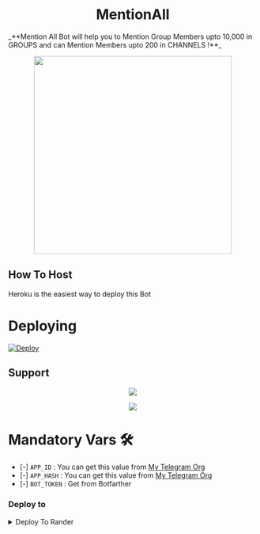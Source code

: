 <h1 align="center"><b><b>MentionAll</b></b></h1>
_**Mention All Bot will help you to Mention Group Members upto 10,000 in GROUPS and can Mention Members upto 200 in CHANNELS !**_

<p align="center"><a href="https://t.me/tmm_heroku_world"><img src="https://te.legra.ph/file/de0a77bb3b8d58b7338e4.jpg" width="400"></a></p>


## How To Host
Heroku is the easiest way to deploy this Bot

# Deploying
[![Deploy](https://www.herokucdn.com/deploy/button.svg)](https://heroku.com/deploy?template=https://github.com/TMM-TEAM/mentionall)

## Support   

<p align="center">
<a href="https://telegram.me/tmm_support_chat"><img src="https://img.shields.io/badge/-Support%20Group-blue.svg?style=for-the-badge&logo=Telegram"></a>
</p>

<p align="center">
<a href="https://telegram.me/TMM_HEROKU_WORLD"><img src="https://img.shields.io/badge/-Support%20Channel-blue.svg?style=for-the-badge&logo=Telegram"></a>
</p>


# Mandatory Vars 🛠

- [-] `APP_ID` :   You can get this value from [My Telegram Org](https://my.telegram.org/)
- [-] `APP_HASH` :   You can get this value from [My Telegram Org](https://my.telegram.org/)
- [-] `BOT_TOKEN` : Get from Botfarther

### Deploy to

<details><summary>Deploy To Rander</summary>
<br>
<p><a href="https://youtu.be/vbloWcdxjxg">
    Watch Deploying Tutorial...
</a></p>

<p><a href="https://render.com/deploy?repo=https://github.com/TMM-TEAM/mentionall">
  <img src="https://render.com/images/deploy-to-render-button.svg" alt="Deploy">
</a></p>
</details>
